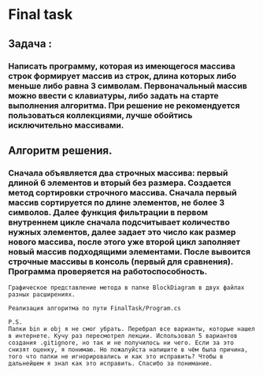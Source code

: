 # Final task
## Задача :
### Написать программу, которая из имеющегося массива строк формирует массив из строк, длина которых либо меньше либо равна 3 символам. Первоначальный массив можно ввести с клавиатуры, либо задать на старте выполнения алгоритма. При решение не рекомендуется пользоваться коллекциями, лучше обойтись исключительно массивами.
## Алгоритм решения.
### Сначала объявляется два строчных массива: первый длиной 6 элементов и вторый без размера. Создается метод сортировки строчного массива. Сначала первый массив сортируется по длине элементов, не более 3 символов. Далее функция фильтрации в первом внутреннем цикле сначала подсчитывает количество нужных элементов, далее задает это число как размер нового массива, после этого уже второй цикл заполняет новый массив подходящими элементами. После вывоится строчные массивы в консоль (первый для сравнения). Программа проверяется на работоспособность. 
~~~
Графическое представление метода в папке BlockDiagram в двух файлах разных расширениях.
~~~
~~~
Реализация алгоритма по пути FinalTask/Program.cs
~~~

~~~
P.S.
Папки bin и obj я не смог убрать. Перебрал все варианты, которые нашел в интернете. Кучу раз пересмотрел лекции. Использовал 5 вариантов создания .gitignore, но так и не получилось ни чего. Если за это снизят оценку, я понимаю. Но пожалуйста напишите в чём была причина, того что папки не игнорировались и как это исправить? Чтобы в дальнейшем я знал как это исправить. Спасибо за понимание.
~~~
